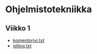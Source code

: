 # Ohjelmistotekniikka

## Viikko 1

* [komentorivi.txt](https://github.com/villeheikkila/ot-harjoitustyo/blob/master/laskarit/viikko1/komentorivi.txt)
* [gitlog.txt](https://github.com/villeheikkila/ot-harjoitustyo/blob/master/laskarit/viikko1/gitlog.txt)
